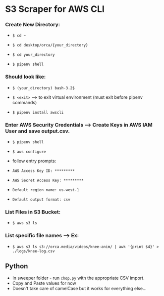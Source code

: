 # S3 Scraper for AWS CLI

### Create New Directory:

- ``` $ cd ~ ```

- ``` $ cd desktop/orca/{your_directory} ```

- ``` $ cd your_directory ```

- ``` $ pipenv shell ```

### Should look like:

- ``` $ (your_directory) bash-3.2$ ```

- ``` $ <exit> ``` --> to exit virtual environment (must exit before pipenv commands)

- ``` $ pipenv install awscli ```

### Enter AWS Security Credentials --> Create Keys in AWS IAM User and save output.csv.

- ``` $ pipenv shell ```

- ``` $ aws configure ```

- follow entry prompts:

- ``` AWS Access Key ID: ********* ```

- ``` AWS Secret Access Key: ********* ```

- ``` Default region name: us-west-1 ```

- ``` Default output format: csv ```

### List Files in S3 Bucket:

- ``` $ aws s3 ls ```

### List specific file names --> Ex:

- ``` $ aws s3 ls s3://orca.media/videos/knee-anim/ | awk '{print $4}' > ./logs/knee-log.csv ```


## Python

- In sweeper folder - run ```chop.py``` with the appropriate CSV import.
- Copy and Paste values for now
- Doesn't take care of camelCase but it works for everything else...